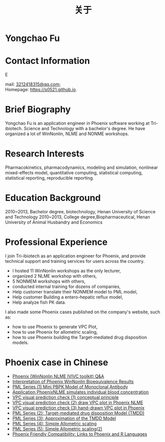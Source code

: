 ﻿---
title: "关于"
slug: "en/vitae"
---
# Yongchao Fu

# Contact Information
E

mail: 3212418315@qq.com;  
Homepage: https://s0521.github.io.

# Brief Biography
Yongchao Fu is an application engineer in Phoenix software working at Tri-ibiotech. Science and Technology with a bachelor's degree. He have organized a lot of WinNonlin, NLME and NONME workshops. 

# Research Interests
Pharmacokinetics, pharmacodynamics, modeling and simulation, nonlinear mixed-effects model, quantitative computing, statistical computing, statistical reporting, reproducible reporting.

# Education Background
2010~2013, Bachelor degree, biotechnology, Henan University of Science and Technology
2010~2013, College degree,Biopharmaceutical, Henan University of Animal Husbandry and Economics

# Professional Experience
I join Tri-ibiotech as an  application engineer for Phoenix, and provide technical support and training services for users across the country.  

* I hosted 11 WinNonlin workshops as the only lecturer, 
* organized 2 NLME workshop with others,
* 5 NONMEM workshops with others,
* conducted internal training for dozens of companies,
* Help customer translate their NONMEM model to PML model,
* Help customer Building a entero-hepatic reflux model,
* Help analyze fish PK data.

I also made some Phoenix cases published on the company's website, such as: 

* how to use Phoenix to generate VPC Plot,
* how to use Phoenix for allometric scaling,
* how to use Phoenix building the Target-mediated drug disposition models.

# Phoenix case in Chinese
* [Phoenix (WinNonlin NLME IVIVC toolkit) Q&A](http://www.tri-ibiotech.com.cn/Appofcase/n607.html)
* [Interpretation of Phoenix WinNonlin Bioequivalence Results](http://www.tri-ibiotech.com.cn/Appofcase/n683.html)
* [PML Series (1) Mini PBPK Model of Monoclonal Antibody](http://www.tri-ibiotech.com.cn/Appofcase/n691.html)
* [Application PhoenixNLME simulates individual blood concentration](http://www.tri-ibiotech.com.cn/Appofcase/n770.html)
* [VPC visual prediction check (1) conceptual principle](http://www.tri-ibiotech.com.cn/Appofcase/n737.html)
* [VPC visual prediction check (2) draw VPC plot in Phoenix NLME](http://www.tri-ibiotech.com.cn/Appofcase/n738.html)
* [VPC visual prediction check (3) hand-drawn VPC plot in Phoenix](http://www.tri-ibiotech.com.cn/Appofcase/n796.html)
* [PML Series (2): Target-mediated drug disposition Model (TMDD)](http://www.tri-ibiotech.com.cn/Appofcase/n700.html)
* [PML Series (3): Approximation of the TMDD Model](http://www.tri-ibiotech.com.cn/Appofcase/n707.html)
* [PML Series (4): Simple Allometric scaling](http://www.tri-ibiotech.com.cn/Appofcase/n813.html)
* [PML Series (5): Simple Allometric scaling(2)](http://www.tri-ibiotech.com.cn/Appofcase/n840.html)
* [Phoenix Friendly Compatibility: Links to Phoenix and R Languages](http://www.tri-ibiotech.com.cn/Appofcase/n797.html)